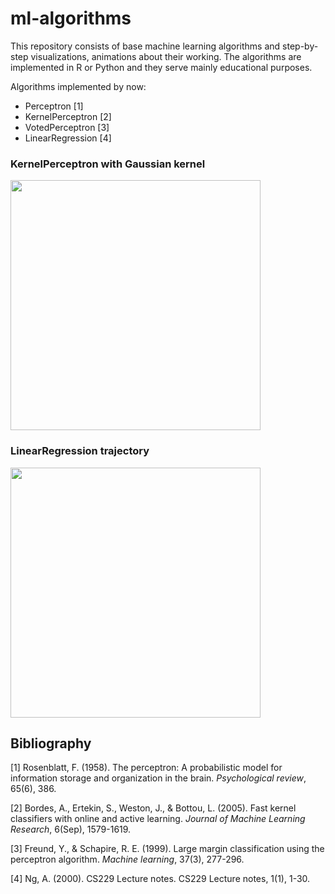 # ml-algorithms

This repository consists of base machine learning algorithms and step-by-step visualizations, animations about their working. The algorithms are implemented in R or Python and they serve mainly educational purposes.

Algorithms implemented by now:
+ Perceptron [1]
+ KernelPerceptron [2]
+ VotedPerceptron [3]
+ LinearRegression [4]

### KernelPerceptron with Gaussian kernel
<img src="https://github.com/strsz/ml-algorithms/blob/master/kernel-perceptron/kernel-perceptron-gaussian.gif" width="400" height="400">


### LinearRegression trajectory
<img src="https://github.com/strsz/ml-algorithms/blob/master/linear-regression/linear-regression-trajectory.gif" width="400" height="400">

## Bibliography
[1] Rosenblatt, F. (1958). The perceptron: A probabilistic model for information storage and organization in the brain. *Psychological review*, 65(6), 386.

[2] Bordes, A., Ertekin, S., Weston, J., & Bottou, L. (2005). Fast kernel classifiers with online and active learning. *Journal of Machine Learning Research*, 6(Sep), 1579-1619.

[3] Freund, Y., & Schapire, R. E. (1999). Large margin classification using the perceptron algorithm. *Machine learning*, 37(3), 277-296.

[4] Ng, A. (2000). CS229 Lecture notes. CS229 Lecture notes, 1(1), 1-30.
